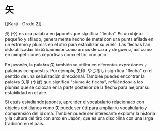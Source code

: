# 矢

[[Kanji - Grado 2]]

矢 (や) es una palabra en japonés que significa "flecha". Es un objeto pequeño y afilado, generalmente hecho de metal con una punta afilada en un extremo y plumas en el otro para estabilizar su vuelo. Las flechas han sido utilizadas históricamente como armas de caza y de guerra, así como en competiciones deportivas como el tiro con arco.

En japonés, la palabra 矢 también se utiliza en diferentes expresiones y palabras compuestas. Por ejemplo, 矢印 (やじるし) significa "flecha" en el sentido de una señalización direccional. También puedes encontrar la palabra 矢羽 (やば) que significa "pluma de flecha", refiriéndose a las plumas que se colocan en la parte posterior de la flecha para mejorar su estabilidad en el aire.

Si estás estudiando japonés, aprender el vocabulario relacionado con objetos cotidianos como 矢 puede ser útil para ampliar tu vocabulario y comprensión del idioma. También puede ser interesante explorar la historia y la cultura del tiro con arco en Japón, que es una disciplina con una larga tradición en el país.
